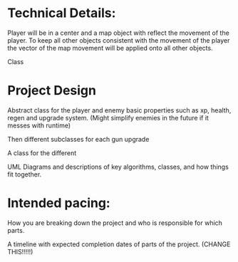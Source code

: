 
# Technical Details:

Player will be in a center and a map object with reflect the movement of the player. To keep all other objects consistent with the movement of the player the vector of the map movement will be applied onto all other objects.


Class
     
# Project Design

Abstract class for the player and enemy basic properties such as xp, health, regen and upgrade system. (Might simplify enemies in the future if it messes with runtime)

Then different subclasses for each gun upgrade

A class for the different 

UML Diagrams and descriptions of key algorithms, classes, and how things fit together.


    
# Intended pacing:

How you are breaking down the project and who is responsible for which parts.

A timeline with expected completion dates of parts of the project. (CHANGE THIS!!!!!)

